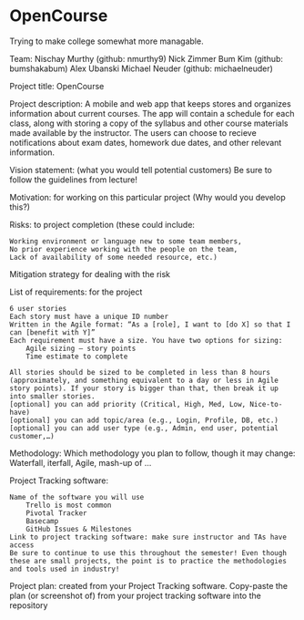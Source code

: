 # OpenCourse
Trying to make college somewhat more managable.

Team: 
	Nischay Murthy (github: nmurthy9)
	Nick Zimmer
	Bum Kim  (github: bumshakabum)
	Alex Ubanski
	Michael Neuder (github: michaelneuder)
  
Project title:
	OpenCourse

Project description:
	A mobile and web app that keeps stores and organizes information about current courses. The app will contain a schedule for each class, 	along with storing a copy of the syllabus and other course materials made available by the instructor. The users can choose to recieve 	   	 notifications about exam dates, homework due dates, and other relevant information.

Vision statement: (what you would tell potential customers) Be sure to follow the guidelines from lecture!

Motivation: for working on this particular project (Why would you develop this?)

Risks: to project completion (these could include:

    Working environment or language new to some team members,
    No prior experience working with the people on the team,
    Lack of availability of some needed resource, etc.)


Mitigation strategy for dealing with the risk


List of requirements: for the project

    6 user stories
    Each story must have a unique ID number
    Written in the Agile format: “As a [role], I want to [do X] so that I can [benefit with Y]”
    Each requirement must have a size. You have two options for sizing:
        Agile sizing – story points
        Time estimate to complete

    All stories should be sized to be completed in less than 8 hours (approximately, and something equivalent to a day or less in Agile story points). If your story is bigger than that, then break it up into smaller stories.
    [optional] you can add priority (Critical, High, Med, Low, Nice-to-have)
    [optional] you can add topic/area (e.g., Login, Profile, DB, etc.)
    [optional] you can add user type (e.g., Admin, end user, potential customer,…)


Methodology: Which methodology you plan to follow, though it may change: Waterfall, iterfall, Agile, mash-up of …

Project Tracking software:

    Name of the software you will use
        Trello is most common
        Pivotal Tracker
        Basecamp
        GitHub Issues & Milestones
    Link to project tracking software: make sure instructor and TAs have access
    Be sure to continue to use this throughout the semester! Even though these are small projects, the point is to practice the methodologies and tools used in industry!

Project plan: created from your Project Tracking software. Copy-paste the plan (or screenshot of) from your project tracking software into the repository





